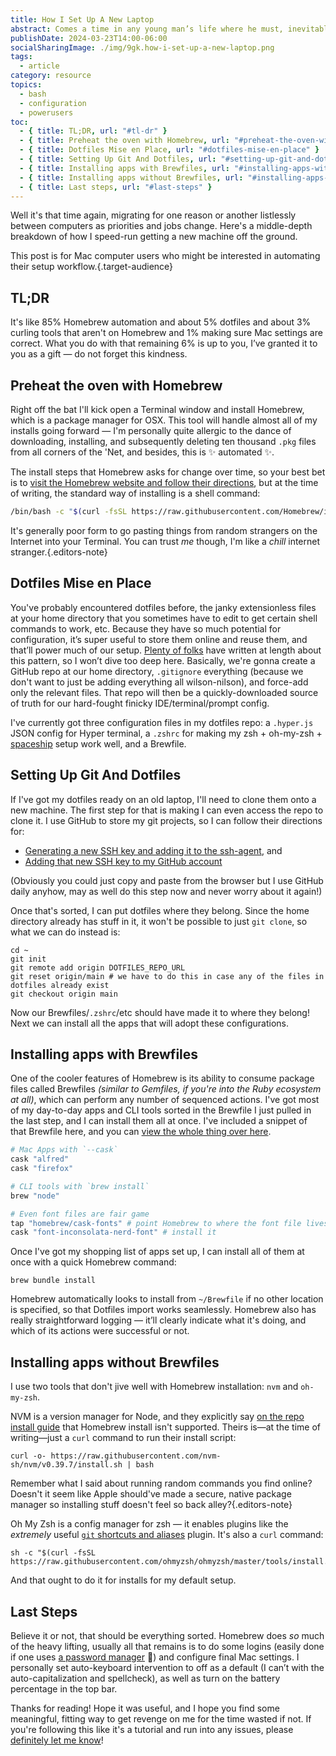 ```yaml
---
title: How I Set Up A New Laptop
abstract: Comes a time in any young man’s life where he must, inevitably, set up a new Mac computer for web development and other every-day purposes. Here’s how I do it!
publishDate: 2024-03-23T14:00-06:00
socialSharingImage: ./img/9gk.how-i-set-up-a-new-laptop.png
tags:
  - article
category: resource
topics:
  - bash
  - configuration
  - powerusers
toc:
  - { title: TL;DR, url: "#tl-dr" }
  - { title: Preheat the oven with Homebrew, url: "#preheat-the-oven-with-homebrew" }
  - { title: Dotfiles Mise en Place, url: "#dotfiles-mise-en-place" }
  - { title: Setting Up Git And Dotfiles, url: "#setting-up-git-and-dotfiles" }
  - { title: Installing apps with Brewfiles, url: "#installing-apps-with-brewfiles" }
  - { title: Installing apps without Brewfiles, url: "#installing-apps-without-brewfiles" }
  - { title: Last steps, url: "#last-steps" }
---
```


Well it's that time again, migrating for one reason or another listlessly between computers as priorities and jobs change. Here's a middle-depth breakdown of how I speed-run getting a new machine off the ground.

This post is for Mac computer users who might be interested in automating their setup workflow.{.target-audience}

## TL;DR

It's like 85% Homebrew automation and about 5% dotfiles and about 3% curling tools that aren't on Homebrew and 1% making sure Mac settings are correct. What you do with that remaining 6% is up to you, I’ve granted it to you as a gift — do not forget this kindness.

## Preheat the oven with Homebrew

Right off the bat I'll kick open a Terminal window and install Homebrew, which is a package manager for OSX. This tool will handle almost all of my installs going forward — I'm personally quite allergic to the dance of downloading, installing, and subsequently deleting ten thousand `.pkg` files from all corners of the 'Net, and besides, this is ✨ automated ✨.

The install steps that Homebrew asks for change over time, so your best bet is to [visit the Homebrew website and follow their directions](https://brew.sh/), but at the time of writing, the standard way of installing is a shell command:

```zsh
/bin/bash -c "$(curl -fsSL https://raw.githubusercontent.com/Homebrew/install/HEAD/install.sh)"
```

It's generally poor form to go pasting things from random strangers on the Internet into your Terminal. You can trust _me_ though, I'm like a _chill_ internet stranger.{.editors-note}

## Dotfiles Mise en Place

You've probably encountered dotfiles before, the janky extensionless files at your home directory that you sometimes have to edit to get certain shell commands to work, etc. Because they have so much potential for configuration, it’s super useful to store them online and reuse them, and that’ll power much of our setup. [Plenty of folks](https://dotfiles.github.io/tutorials/) have written at length about this pattern, so I won’t dive too deep here. Basically, we're gonna create a GitHub repo at our home directory, `.gitignore` everything (because we don't want to just be adding everything all wilson-nilson), and force-add only the relevant files. That repo will then be a quickly-downloaded source of truth for our hard-fought finicky IDE/terminal/prompt config.

I've currently got three configuration files in my dotfiles repo: a `.hyper.js` JSON config for Hyper terminal, a `.zshrc` for making my zsh + oh-my-zsh + [spaceship](https://spaceship-prompt.sh/) setup work well, and a Brewfile.

## Setting Up Git And Dotfiles

If I've got my dotfiles ready on an old laptop, I'll need to clone them onto a new machine. The first step for that is making I can even access the repo to clone it. I use GitHub to store my git projects, so I can follow their directions for:

- [Generating a new SSH key and adding it to the ssh-agent](https://docs.github.com/en/authentication/connecting-to-github-with-ssh/generating-a-new-ssh-key-and-adding-it-to-the-ssh-agent), and
- [Adding that new SSH key to my GitHub account](https://docs.github.com/en/authentication/connecting-to-github-with-ssh/adding-a-new-ssh-key-to-your-github-account)

(Obviously you could just copy and paste from the browser but I use GitHub daily anyhow, may as well do this step now and never worry about it again!)

Once that's sorted, I can put dotfiles where they belong. Since the home directory already has stuff in it, it won't be possible to just `git clone`, so what we can do instead is:

```shell
cd ~
git init
git remote add origin DOTFILES_REPO_URL
git reset origin/main # we have to do this in case any of the files in dotfiles already exist
git checkout origin main
```

Now our Brewfiles/`.zshrc`/etc should have made it to where they belong! Next we can install all the apps that will adopt these configurations.

## Installing apps with Brewfiles

One of the cooler features of Homebrew is its ability to consume package files called Brewfiles _(similar to Gemfiles, if you're into the Ruby ecosystem at all)_, which can perform any number of sequenced actions. I've got most of my day-to-day apps and CLI tools sorted in the Brewfile I just pulled in the last step, and I can install them all at once. I've included a snippet of that Brewfile here, and you can [view the whole thing over here](https://github.com/xdesro/dotfiles/blob/main/Brewfile).

```rb
# Mac Apps with `--cask`
cask "alfred"
cask "firefox"

# CLI tools with `brew install`
brew "node"

# Even font files are fair game
tap "homebrew/cask-fonts" # point Homebrew to where the font file lives
cask "font-inconsolata-nerd-font" # install it
```

Once I've got my shopping list of apps set up, I can install all of them at once with a quick Homebrew command:

```shell
brew bundle install
```

Homebrew automatically looks to install from `~/Brewfile` if no other location is specified, so that Dotfiles import works seamlessly. Homebrew also has really straightforward logging — it’ll clearly indicate what it's doing, and which of its actions were successful or not.

## Installing apps without Brewfiles

I use two tools that don't jive well with Homebrew installation: `nvm` and `oh-my-zsh`.

NVM is a version manager for Node, and they explicitly say [on the repo install guide](https://github.com/nvm-sh/nvm/blob/811c039e2b6fb305e6eb2269d7aa0d21eb067586/README.md?plain=1#L225) that Homebrew install isn't supported. Theirs is—at the time of writing—just a `curl` command to run their install script:

```shell
curl -o- https://raw.githubusercontent.com/nvm-sh/nvm/v0.39.7/install.sh | bash
```

Remember what I said about running random commands you find online? Doesn't it seem like Apple should've made a secure, native package manager so installing stuff doesn't feel so back alley?{.editors-note}

Oh My Zsh is a config manager for zsh — it enables plugins like the _extremely_ useful [`git` shortcuts and aliases](https://github.com/ohmyzsh/ohmyzsh/tree/master/plugins/git) plugin. It's also a `curl` command:

```shell
sh -c "$(curl -fsSL https://raw.githubusercontent.com/ohmyzsh/ohmyzsh/master/tools/install.sh)"
```

And that ought to do it for installs for my default setup.

## Last Steps

Believe it or not, that should be everything sorted. Homebrew does _so_ much of the heavy lifting, usually all that remains is to do some logins (easily done if one uses [a password manager](https://1password.com/) 👀) and configure final Mac settings. I personally set auto-keyboard intervention to off as a default (I can’t with the auto-capitalization and spellcheck), as well as turn on the battery percentage in the top bar.

Thanks for reading! Hope it was useful, and I hope you find some meaningful, fitting way to get revenge on me for the time wasted if not. If you're following this like it's a tutorial and run into any issues, please [definitely let me know](mailto:yo@henry.codes?subject=You%20dog%2C%20you%20rat%20bastard.%20Your%20tutorial%20has%20holes%20like%20the%20Titanic.)!
